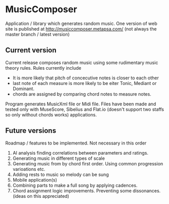 # MusicComposer

Application / library which generates random music. One version of web site is published at http://musiccomposer.metapsa.com/ (not always the master branch / latest version)

## Current version

Current release composes random music using some rudimentary music theory rules. Rules currently include 
-	It is more likely that pitch of concecutive notes is closer to each other
-	last note of each measure is more likely to be eiter Tonic, Mediant or Dominant. 
- chords are assigned by comparing chord notes to measure notes.

Program generates MusicXml file or Midi file. Files have been made and tested only with MuseScore, Sibelius and Flat.io (doesn't support two staffs so only without chords works) applications. 

## Future versions

Roadmap / features to be implemented. Not necessary in this order
1.	AI analysis finding correlations between parameters and ratings. 
2.  Generating music in different types of scale
3.  Generating music from by chord first order. Using common progression varioations etc. 
4.  Adding rests to music so melody can be sung
5.  Mobile application(s)
6.  Combining parts to make a full song by applying cadences.
7.  Chord assignment logic improvements. Preventing some dissonances. (ideas on this appreciated)
